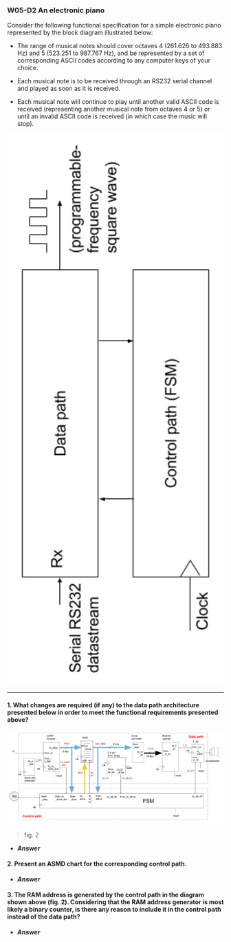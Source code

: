 ### W05-D2 An electronic piano

Consider the following functional specification for a simple electronic piano represented by the block diagram illustrated below:

* The range of musical notes should cover octaves 4 (261.626 to 493.883 Hz) and 5 (523.251 to 987.767 Hz), and be represented by a set of corresponding ASCII codes according to any computer keys of your choice.

* Each musical note is to be received through an RS232 serial channel and played as soon as it is received.

* Each musical note will continue to play until another valid ASCII code is received (representing another musical note from octaves 4 or 5) or until an invalid ASCII code is received (in which case the music will stop).

<img src="/Resources/images/w05d2a.png" alt="drawing" width="600"/>

-----

#### 1. What changes are required (if any) to the data path architecture presented below in order to meet the functional requirements presented above?

<img src="/Resources/images/w05d2b.jpg" alt="drawing" width="800"/>

>fig. 2

- ***Answer***


#### 2. Present an ASMD chart for the corresponding control path.

- ***Answer***


#### 3. The RAM address is generated by the control path in the diagram shown above (fig. 2). Considering that the RAM address generator is most likely a binary counter, is there any reason to include it in the control path instead of the data path?

- ***Answer***

